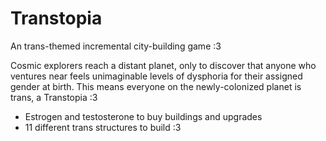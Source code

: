 # Transtopia
An trans-themed incremental city-building game :3

Cosmic explorers reach a distant planet, only to discover that anyone who ventures near feels unimaginable levels of dysphoria for their assigned gender at birth. This means everyone on the newly-colonized planet is trans, a Transtopia :3
- Estrogen and testosterone to buy buildings and upgrades
- 11 different trans structures to build :3
